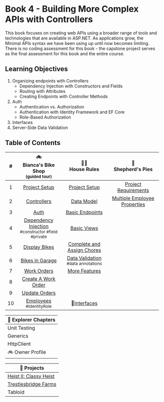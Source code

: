 # Book 4 - Building More Complex APIs with Controllers
This book focuses on creating web APIs using a broader range of tools and technologies that are available in ASP.NET. As applications grow, the Minimal APIs syntax we have been using up until now becomes limiting. There is no coding assessment for this book - the capstone project serves as the final assessment for this book and the entire course. 

## Learning Objectives
1. Organizing endpoints with Controllers
    - Dependency Injection with Constructors and Fields
    - Routing with Attributes
    - Creating Endpoints with Controller Methods
1. Auth
    - Authentication vs. Authorization
    - Authentication with Identity Framework and EF Core
    - Role-Based Authorization
1. Interfaces
1. Server-Side Data Validation

## Table of Contents
|#|:bike:<br>Bianca's Bike Shop<br> <sub>(guided tour)</sub> |:broom::soap:<br>House Rules|:pizza:<br> Shepherd's Pies|
|:-:|:-:|:-:|:-:|
|1|[Project Setup](./chapters/biancas-setup.md)|[Project Setup](./chapters/house-rules-setup.md)|[Project Requirements](./chapters/shepherds-pies.md)|
|2|[Controllers](./chapters/biancas-tour.md)|[Data Model](./chapters/house-rules-data-model.md)|[Multiple Employee Properties](./chapters/shepherds-pies-foreign-keys.md)|
|3|[Auth](./chapters/biancas-auth.md)|[Basic Endpoints](./chapters/house-rules-basic-endpoints.md)||
|4|[Dependency Injection](./chapters/biancas-dependency-injection.md) <br><sub style="font-size: 0.85rem;">#constructor #field #private</sub>|[Basic Views](./chapters/house-rules-client-views.md)||
|5|[Display Bikes](./chapters/biancas-get-bikes.md)|[Complete and Assign Chores](./chapters/house-rules-complete-assign.md)||
|6|[Bikes in Garage](./chapters/biancas-bikes-in-garage.md)|[Data Validation](./chapters/house-rules-data-annotations.md)<br><sub style="font-size: 0.85rem;">#data annotations</sub>||
|7|[Work Orders](./chapters/biancas-work-orders.md)|[More Features](./chapters/house-rules-more-features.md)||
|8|[Create A Work Order](./chapters/biancas-create-work-order.md)|||
|9|[Update Orders](./chapters/biancas-update-work-orders.md)|||
|10|[Employees](./chapters/biancas-employee-roles.md)<br><sub style="font-size: 0.85rem;">#IdentityRole</sub>|🚗[Interfaces](https://github.com/nashville-software-school/bangazon-inc/blob/server-side-curriculum/book-1-orientation/chapters/INTERFACES_INTRO.md)||


|:compass: Explorer Chapters|
|-|
|Unit Testing|
|Generics|
|HttpClient|
|:bike: Owner Profile|

|:test_tube: Projects|
|-|
|[Heist II: Classy Heist](https://github.com/nashville-software-school/bangazon-inc/blob/server-side-curriculum/book-1-orientation/chapters/CLASSIC_HEIST.md)|
|[Trestlesbridge Farms](https://github.com/nashville-software-school/Trestlebridge-Farms)|
|Tabloid|